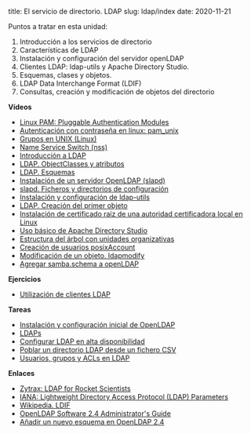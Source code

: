 title: El servicio de directorio. LDAP
slug: ldap/index
date: 2020-11-21

Puntos a tratar en esta unidad:

1. Introducción a los servicios de directorio
1. Características de LDAP
1. Instalación y configuración del servidor openLDAP
1. Clientes LDAP: ldap-utils y Apache Directory Studio.
1. Esquemas, clases y objetos.
1. LDAP Data Interchange Format (LDIF)
1. Consultas, creación y modificación de objetos del directorio

**Vídeos**

* [Linux PAM: Pluggable Authentication Modules](https://youtu.be/qpafDqykmss)
* [Autenticación con contraseña en linux: pam_unix](https://youtu.be/Vzqbx4A2zcQ)
* [Grupos en UNIX (Linux)](https://youtu.be/Kxa8n3Go4qM)
* [Name Service Switch (nss)](https://youtu.be/0tV6OXzzUtw)
* [Introducción a LDAP](https://youtu.be/v8mMiQCahok)
* [LDAP. ObjectClasses y atributos](https://youtu.be/Y5UQV3JuYCc)
* [LDAP. Esquemas](https://youtu.be/cAeNipgLlFo)
* [Instalación de un servidor OpenLDAP (slapd)](https://youtu.be/B_A5rMOrTds)
* [slapd. Ficheros y directorios de configuración](https://youtu.be/S8BBU_RqHvk)
* [Instalación y configuración de ldap-utils](https://youtu.be/Os7SSsqlltc)
* [LDAP. Creación del primer objeto](https://youtu.be/PBucREz-nmU)
* [Instalación de certificado raíz de una autoridad certificadora local en Linux](https://youtu.be/SCbvSur43L8)
* [Uso básico de Apache Directory Studio](https://youtu.be/cbHQ1D0AGe8)
* [Estructura del árbol con unidades organizativas](https://youtu.be/z92ga7WWvdM)
* [Creación de usuarios posixAccount](https://youtu.be/sbSGIvQNzn0)
* [Modificación de un objeto. ldapmodify](https://youtu.be/P8H_F6Hn2Bk)
* [Agregar samba.schema a openLDAP](https://youtu.be/dc6Fd4XbJcI)

**Ejercicios**

* [Utilización de clientes LDAP]({filename}./ejercicios-clientes.md)

**Tareas**

* [Instalación y configuración inicial de OpenLDAP]({filename}./tarea-instalacion-ldap.md)
* [LDAPs]({filename}./tarea-ldaps.md)
* [Configurar LDAP en alta disponibilidad]({filename}./tarea-ldap-ha.md)
* [Poblar un directorio LDAP desde un fichero CSV]({filename}./tarea-poblar-ldap.md)
* [Usuarios, grupos y ACLs en LDAP]({filename}./tarea-acl.md)

**Enlaces**

* [Zytrax: LDAP for Rocket Scientists](http://zytrax.com/books/ldap/)
* [IANA: Lightweight Directory Access Protocol (LDAP) Parameters](https://www.iana.org/assignments/ldap-parameters/ldap-parameters.xhtml)
* [Wikipedia. LDIF](https://en.wikipedia.org/wiki/LDAP_Data_Interchange_Format)
* [OpenLDAP Software 2.4 Administrator's Guide](http://www.openldap.org/doc/admin24/)
* [Añadir un nuevo esquema en OpenLDAP 2.4](https://albertomolina.wordpress.com/2010/12/02/anadir-un-nuevo-esquema-en-openldap-2-4/)
